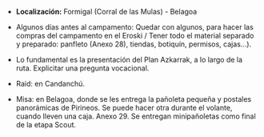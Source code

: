 [nombre]: <> (Campa Verano)
[sidebar]: <> (Campamento de Verano)
[icon]: <> (fa-umbrella-beach)
[exit]: <> (exit)

- **Localización:** Formigal (Corral de las Mulas) - Belagoa
- Algunos días antes al campamento: Quedar con algunos, para hacer las compras del campamento en el Eroski / Tener todo el material separado y preparado: panfleto (Anexo 28), tiendas, botiquín, permisos, cajas...).

- Lo fundamental es la presentación del Plan Azkarrak, a lo largo de la ruta. Explicitar una pregunta vocacional.

- Raid: en Candanchú.

- Misa: en Belagoa, donde se les entrega la pañoleta pequeña y postales panorámicas de Pirineos. Se puede hacer otra durante el volante, cuando lleven una caja. Anexo 29. Se entregan minipañoletas como final de la etapa Scout.